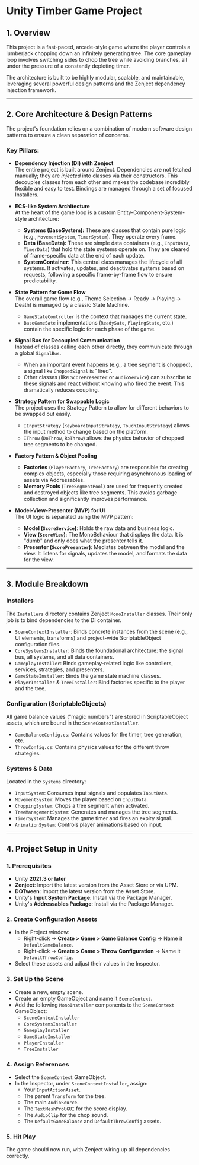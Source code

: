 # Unity Timber Game Project

## 1. Overview

This project is a fast-paced, arcade-style game where the player controls a lumberjack chopping down an infinitely generating tree. The core gameplay loop involves switching sides to chop the tree while avoiding branches, all under the pressure of a constantly depleting timer.

The architecture is built to be highly modular, scalable, and maintainable, leveraging several powerful design patterns and the Zenject dependency injection framework.

---

## 2. Core Architecture & Design Patterns

The project's foundation relies on a combination of modern software design patterns to ensure a clean separation of concerns.

### Key Pillars:

- **Dependency Injection (DI) with Zenject**  
  The entire project is built around Zenject. Dependencies are not fetched manually; they are *injected* into classes via their constructors. This decouples classes from each other and makes the codebase incredibly flexible and easy to test. Bindings are managed through a set of focused Installers.

- **ECS-like System Architecture**  
  At the heart of the game loop is a custom Entity-Component-System-style architecture:
  - **Systems (BaseSystem):** These are classes that contain pure logic (e.g., `MovementSystem`, `TimerSystem`). They operate every frame.
  - **Data (BaseData):** These are simple data containers (e.g., `InputData`, `TimerData`) that hold the state systems operate on. They are cleared of frame-specific data at the end of each update.
  - **SystemContainer:** This central class manages the lifecycle of all systems. It activates, updates, and deactivates systems based on requests, following a specific frame-by-frame flow to ensure predictability.

- **State Pattern for Game Flow**  
  The overall game flow (e.g., Theme Selection → Ready → Playing → Death) is managed by a classic State Machine.
  - `GameStateController` is the context that manages the current state.
  - `BaseGameSate` implementations (`ReadySate`, `PlayingState`, etc.) contain the specific logic for each phase of the game.

- **Signal Bus for Decoupled Communication**  
  Instead of classes calling each other directly, they communicate through a global `SignalBus`.
  - When an important event happens (e.g., a tree segment is chopped), a signal like `ChoppedSignal` is "fired".
  - Other classes (like `ScorePresenter` or `AudioService`) can subscribe to these signals and react without knowing who fired the event. This dramatically reduces coupling.

- **Strategy Pattern for Swappable Logic**  
  The project uses the Strategy Pattern to allow for different behaviors to be swapped out easily.
  - `IInputStrategy` (`KeyboardInputStrategy`, `TouchInputStrategy`) allows the input method to change based on the platform.
  - `IThrow` (`DoThrow`, `RbThrow`) allows the physics behavior of chopped tree segments to be changed.

- **Factory Pattern & Object Pooling**  
  - **Factories** (`PlayerFactory`, `TreeFactory`) are responsible for creating complex objects, especially those requiring asynchronous loading of assets via Addressables.
  - **Memory Pools** (`TreeSegmentPool`) are used for frequently created and destroyed objects like tree segments. This avoids garbage collection and significantly improves performance.

- **Model-View-Presenter (MVP) for UI**  
  The UI logic is separated using the MVP pattern:
  - **Model (`ScoreService`)**: Holds the raw data and business logic.
  - **View (`ScoreView`)**: The MonoBehaviour that displays the data. It is "dumb" and only does what the presenter tells it.
  - **Presenter (`ScorePresenter`)**: Mediates between the model and the view. It listens for signals, updates the model, and formats the data for the view.

---

## 3. Module Breakdown

### Installers

The `Installers` directory contains Zenject `MonoInstaller` classes. Their only job is to bind dependencies to the DI container.

- `SceneContextInstaller`: Binds concrete instances from the scene (e.g., UI elements, transforms) and project-wide ScriptableObject configuration files.
- `CoreSystemsInstaller`: Binds the foundational architecture: the signal bus, all systems, and all data containers.
- `GameplayInstaller`: Binds gameplay-related logic like controllers, services, strategies, and presenters.
- `GameStateInstaller`: Binds the game state machine classes.
- `PlayerInstaller` & `TreeInstaller`: Bind factories specific to the player and the tree.

### Configuration (ScriptableObjects)

All game balance values ("magic numbers") are stored in ScriptableObject assets, which are bound in the `SceneContextInstaller`.

- `GameBalanceConfig.cs`: Contains values for the timer, tree generation, etc.
- `ThrowConfig.cs`: Contains physics values for the different throw strategies.

### Systems & Data

Located in the `Systems` directory:

- `InputSystem`: Consumes input signals and populates `InputData`.
- `MovementSystem`: Moves the player based on `InputData`.
- `ChoppingSystem`: Chops a tree segment when activated.
- `TreeManagementSystem`: Generates and manages the tree segments.
- `TimerSystem`: Manages the game timer and fires an expiry signal.
- `AnimationSystem`: Controls player animations based on input.

---

## 4. Project Setup in Unity

### 1. Prerequisites

- Unity **2021.3 or later**
- **Zenject**: Import the latest version from the Asset Store or via UPM.
- **DOTween**: Import the latest version from the Asset Store.
- Unity's **Input System Package**: Install via the Package Manager.
- Unity's **Addressables Package**: Install via the Package Manager.

### 2. Create Configuration Assets

- In the Project window:
  - Right-click → **Create > Game > Game Balance Config** → Name it `DefaultGameBalance`.
  - Right-click → **Create > Game > Throw Configuration** → Name it `DefaultThrowConfig`.
- Select these assets and adjust their values in the Inspector.

### 3. Set Up the Scene

- Create a new, empty scene.
- Create an empty GameObject and name it `SceneContext`.
- Add the following `MonoInstaller` components to the `SceneContext` GameObject:
  - `SceneContextInstaller`
  - `CoreSystemsInstaller`
  - `GameplayInstaller`
  - `GameStateInstaller`
  - `PlayerInstaller`
  - `TreeInstaller`

### 4. Assign References

- Select the `SceneContext` GameObject.
- In the Inspector, under `SceneContextInstaller`, assign:
  - Your `InputActionAsset`.
  - The parent `Transform` for the tree.
  - The main `AudioSource`.
  - The `TextMeshProUGUI` for the score display.
  - The `AudioClip` for the chop sound.
  - The `DefaultGameBalance` and `DefaultThrowConfig` assets.

### 5. Hit Play

The game should now run, with Zenject wiring up all dependencies correctly.
